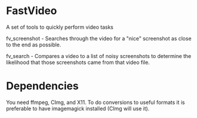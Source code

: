 # FastVideo
A set of tools to quickly perform video tasks

fv_screenshot - Searches through the video for a "nice" screenshot as close to the end as possible.

fv_search - Compares a video to a list of noisy screenshots to determine the likelihood that those screenshots came from that video file.

# Dependencies

You need ffmpeg, CImg, and X11. To do conversions to useful formats it is preferable to have imagemagick installed (CImg will use it).

